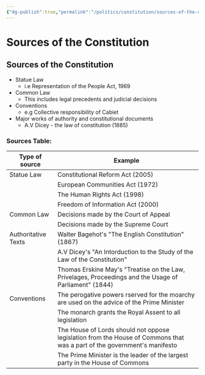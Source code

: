 ```yaml
---
{"dg-publish":true,"permalink":"/politics/constitution/sources-of-the-constitution/","dgHomeLink":true,"dgPassFrontmatter":false}
---
```


# Sources of the Constitution

## Sources of the Constitution
- Statue Law
	- i.e Representation of the People Act, 1969
- Common Law
	- This includes legal precedents and judicial decisions
- Conventions
	- e.g Collective responsibility of Cabiet
- Major works of authority and constitutional documents
	- A.V Dicey - the law of constitution (1885)


### Sources Table:
| Type of source | Example |
| --- | --- |
| Statue Law | Constitutional Reform Act (2005) |
| | European Communities Act (1972) |
| | The Human Rights Act (1998) |
| | Freedom of Information Act (2000) |
| Common Law | Decisions made by the Court of Appeal |
| | Decisions made by the Supreme Court | 
| Authoritative Texts | Walter Bagehot's "The English Constitution" (1867) |
| | A.V Dicey's "An Intorduction to the Study of the Law of the Constitution" |
| | Thomas Erskine May's "Treatise on the Law, Privelages, Proceedings and the Usage of Parliament" (1844) |
| Conventions | The perogative powers rserved for the moarchy are used on the advice of the Prime Minister |
| | The monarch grants the Royal Assent to all legislation |
| | The House of Lords should not oppose legislation from the House of Commons that was a part of the government's manifesto |
| | The Prime Minister is the leader of the largest party in the House of Commons |
